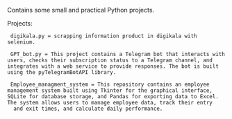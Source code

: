 Contains some small and practical Python projects.

Projects:
     
     digikala.py = scrapping information product in digikala with selenium.

     GPT_bot.py = This project contains a Telegram bot that interacts with users, checks their subscription status to a Telegram channel, and integrates with a web service to provide responses. The bot is built using the pyTelegramBotAPI library.

     Employee_managment_system = This repository contains an employee management system built using Tkinter for the graphical interface, SQLite for database storage, and Pandas for exporting data to Excel. The system allows users to manage employee data, track their entry 
      and exit times, and calculate daily performance.

     
